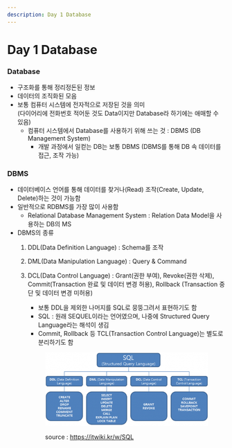 ```yaml
---
description: Day 1 Database
---
```


# Day 1 Database

### Database

* 구조화를 통해 정리정돈된 정보
* 데이터의 조직화된 모음
* 보통 컴퓨터 시스템에 전자적으로 저장된 것을 의미\
  (다이어리에 전화번호 적어둔 것도 Data이지만 Database라 하기에는 애매할 수 있음)
  * 컴퓨터 시스템에서 Database를 사용하기 위해 쓰는 것 : DBMS (DB Management System)
    * 개발 과정에서 일컫는 DB는 보통 DBMS (DBMS를 통해 DB 속 데이터를 접근, 조작 가능)

### DBMS

* 데이터베이스 언어를 통해 데이터를 찾거나(Read) 조작(Create, Update, Delete)하는 것이 가능함
* 일반적으로 RDBMS를 가장 많이 사용함
  * Relational Database Management System : Relation Data Model을 사용하는 DB의 MS
* DBMS의 종류
  1. DDL(Data Definition Language) : Schema를 조작
  2. DML(Data Manipulation Language) : Query & Command
  3.  DCL(Data Control Language) : Grant(권한 부여), Revoke(권한 삭제), Commit(Transaction 완료 및 데이터 변경 허용), Rollback (Transaction 중단 및 데이터 변경 미허용)

      * 보통 DDL을 제외한 나머지를 SQL로 뭉뚱그려서 표현하기도 함
      * SQL : 원래 SEQUEL이라는 언어였으며, 나중에 Structured Query Language라는 해석이 생김
      * Commit, Rollback 등   TCL(Transaction Control Language)는 별도로 분리하기도 함

      <figure><img src="../.gitbook/assets/1050px-SQL_분류.png" alt=""><figcaption><p>source : <a href="https://itwiki.kr/w/SQL">https://itwiki.kr/w/SQL</a></p></figcaption></figure>
